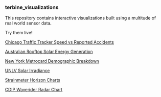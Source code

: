 ### terbine_visualizations

This repository contains interactive visualizations built using a multitude of real world sensor data.

Try them live!

[Chicago Traffic Tracker Speed vs Reported Accidents](https://raw.githack.com/thenick775/terbine_visualizations/master/ctt_crash_visualization/kepler_html/ctt_crash_kepler.gl.html)

[Australian Rooftop Solar Energy Generation](https://raw.githack.com/thenick775/terbine_visualizations/livepreview/australia_solar/australia_vis_src/australia_solar_choropleth/index.html)

[New York Metrocard Demographic Breakdown](https://raw.githack.com/thenick775/terbine_visualizations/livepreview/new_york_fare_card_vis/new_york_fare_Card_src/src/dashboard.html)

[UNLV Solar Irradiance](https://raw.githack.com/thenick775/terbine_visualizations/livepreview/nrel_unlv_visualization/src/nrel_unlv_vis/src/dashboard.html)

[Strainmeter Horizon Charts](https://raw.githack.com/thenick775/terbine_visualizations/livepreview/strainmeter_vis/src/strainmeterhorizonchart/index.html)

[CDIP Waverider Radar Chart](https://raw.githack.com/thenick775/terbine_visualizations/livepreview/cdip_ipan_vis/cdip_vid_src/cdip_ipan/src/radarchart.html)
